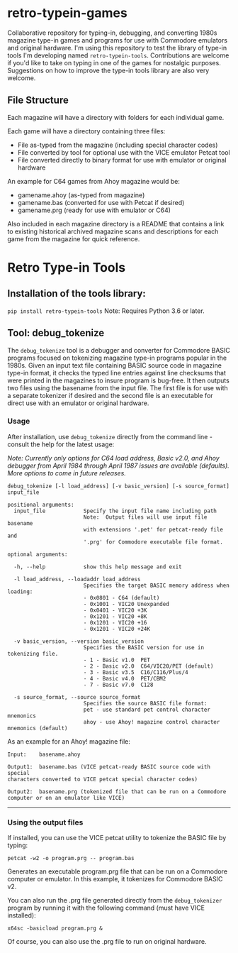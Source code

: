 # retro-typein-games
Collaborative repository for typing-in, debugging, and converting 1980s
magazine type-in games and programs for use with Commodore emulators and
original hardware. I'm using this repository to test the library of type-in
tools I'm developing named `retro-typein-tools`.  Contributions are welcome if
you'd like to take on typing in one of the games for nostalgic purposes.
Suggestions on how to improve the type-in tools library are also very welcome.

## File Structure
Each magazine will have a directory with folders for each individual game.

Each game will have a directory containing three files:
- File as-typed from the magazine (including special character codes)
- File converted by tool for optional use with the VICE emulator Petcat tool
- File converted directly to binary format for use with emulator or original hardware

An example for C64 games from Ahoy magazine would be:
- gamename.ahoy (as-typed from magazine)
- gamename.bas (converted for use with Petcat if desired)
- gamename.prg (ready for use with emulator or C64)

Also included in each magazine directory is a README that contains a link to
existing historical archived magazine scans and descriptions for each game from
the magazine for quick reference.

# Retro Type-in Tools
## Installation of the tools library:
`pip install retro-typein-tools` Note: Requires Python 3.6 or later.

## Tool: debug_tokenize

The `debug_tokenize` tool is a debugger and converter for Commodore BASIC 
programs focused on tokenizing magazine type-in programs popular in the 1980s. 
Given an input text file containing BASIC source code in magazine type-in
format, it checks the typed line entries against line checksums that were 
printed in the magazines to insure program is bug-free.  It then outputs two
files using the basename from the input file. The first file is for use with a
separate tokenizer if desired and the second file is an executable for direct
use with an emulator or original hardware.

### Usage

After installation, use `debug_tokenize` directly from the command line - 
consult the help for the latest usage: 

*Note: Currently only options for C64 load address, Basic v2.0, and Ahoy
debugger from April 1984 through April 1987 issues are available (defaults).
More options to come in future releases.*

```
debug_tokenize [-l load_address] [-v basic_version] [-s source_format] input_file
```

```
positional arguments:
  input_file            Specify the input file name including path
                        Note:  Output files will use input file basename
                        with extensions '.pet' for petcat-ready file and
                        '.prg' for Commodore executable file format.

optional arguments:

  -h, --help            show this help message and exit

  -l load_address, --loadaddr load_address
                        Specifies the target BASIC memory address when loading:
                        - 0x0801 - C64 (default)
                        - 0x1001 - VIC20 Unexpanded
                        - 0x0401 - VIC20 +3K
                        - 0x1201 - VIC20 +8K
                        - 0x1201 - VIC20 +16
                        - 0x1201 - VIC20 +24K

  -v basic_version, --version basic_version
                        Specifies the BASIC version for use in tokenizing file.
                        - 1 - Basic v1.0  PET
                        - 2 - Basic v2.0  C64/VIC20/PET (default)
                        - 3 - Basic v3.5  C16/C116/Plus/4
                        - 4 - Basic v4.0  PET/CBM2
                        - 7 - Basic v7.0  C128

  -s source_format, --source source_format
                        Specifies the source BASIC file format:
                        pet - use standard pet control character mnemonics
                        ahoy - use Ahoy! magazine control character mnemonics (default)
```


As an example for an Ahoy! magazine file:

```
Input:    basename.ahoy

Output1:  basename.bas (VICE petcat-ready BASIC source code with special
characters converted to VICE petcat special character codes)

Output2:  basename.prg (tokenized file that can be run on a Commodore 
computer or on an emulator like VICE)
```
---
### Using the output files

If installed, you can use the VICE petcat utility to tokenize the BASIC file
by typing:

```
petcat -w2 -o program.prg -- program.bas 
```

Generates an executable program.prg file that can be run on a Commodore 
computer or emulator.  In this example, it tokenizes for Commodore BASIC v2.

You can also run the .prg file generated directly from the `debug_tokenizer`
program by running it with the following command (must have VICE installed):

```
x64sc -basicload program.prg &
```

Of course, you can also use the .prg file to run on original hardware.
